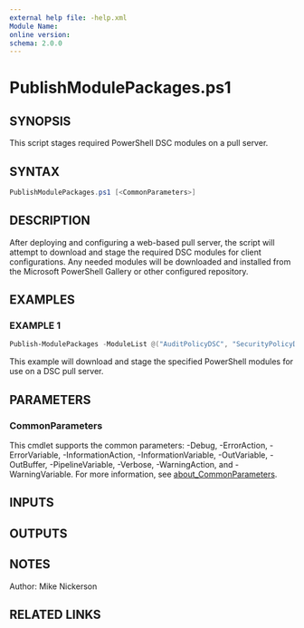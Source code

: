 ```yaml
---
external help file: -help.xml
Module Name:
online version:
schema: 2.0.0
---
```


# PublishModulePackages.ps1

## SYNOPSIS

This script stages required PowerShell DSC modules on a pull server.

## SYNTAX

```PowerShell
PublishModulePackages.ps1 [<CommonParameters>]
```

## DESCRIPTION

After deploying and configuring a web-based pull server, the script will attempt to download and stage the required DSC modules for client configurations.
Any needed modules will be downloaded and installed from the Microsoft PowerShell Gallery or other configured repository.

## EXAMPLES

### EXAMPLE 1

```PowerShell
Publish-ModulePackages -ModuleList @("AuditPolicyDSC", "SecurityPolicyDSC")
```

This example will download and stage the specified PowerShell modules for use on a DSC pull server.

## PARAMETERS

### CommonParameters

This cmdlet supports the common parameters: -Debug, -ErrorAction, -ErrorVariable, -InformationAction, -InformationVariable, -OutVariable, -OutBuffer, -PipelineVariable, -Verbose, -WarningAction, and -WarningVariable. For more information, see [about_CommonParameters](http://go.microsoft.com/fwlink/?LinkID=113216).

## INPUTS

## OUTPUTS

## NOTES

Author: Mike Nickerson

## RELATED LINKS
